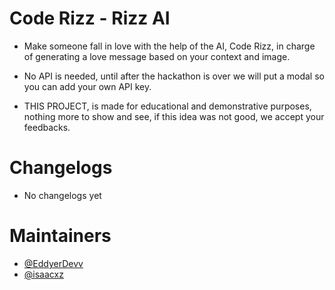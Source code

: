 # Code Rizz - Rizz AI

- Make someone fall in love with the help of the AI, Code Rizz, in charge of generating a love message based on your context and image.

- No API is needed, until after the hackathon is over we will put a modal so you can add your own API key.

- THIS PROJECT, is made for educational and demonstrative purposes, nothing more to show and see, if this idea was not good, we accept your feedbacks.

# Changelogs

- No changelogs yet

# Maintainers

- [@EddyerDevv](https://github.com/EddyerDevv)
- [@isaacxz](https://github.com/isaacsx)

